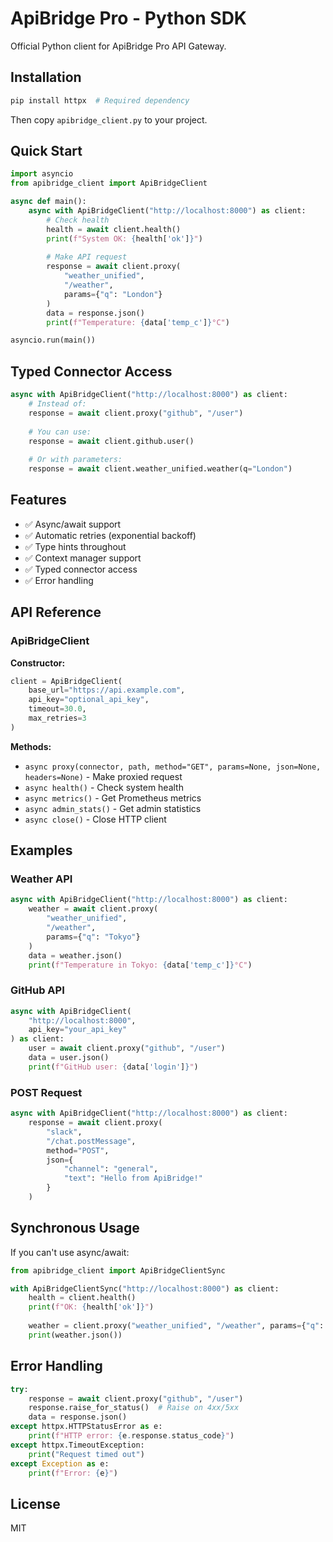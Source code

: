 # ApiBridge Pro - Python SDK

Official Python client for ApiBridge Pro API Gateway.

## Installation

```bash
pip install httpx  # Required dependency
```

Then copy `apibridge_client.py` to your project.

## Quick Start

```python
import asyncio
from apibridge_client import ApiBridgeClient

async def main():
    async with ApiBridgeClient("http://localhost:8000") as client:
        # Check health
        health = await client.health()
        print(f"System OK: {health['ok']}")
        
        # Make API request
        response = await client.proxy(
            "weather_unified",
            "/weather",
            params={"q": "London"}
        )
        data = response.json()
        print(f"Temperature: {data['temp_c']}°C")

asyncio.run(main())
```

## Typed Connector Access

```python
async with ApiBridgeClient("http://localhost:8000") as client:
    # Instead of:
    response = await client.proxy("github", "/user")
    
    # You can use:
    response = await client.github.user()
    
    # Or with parameters:
    response = await client.weather_unified.weather(q="London")
```

## Features

- ✅ Async/await support
- ✅ Automatic retries (exponential backoff)
- ✅ Type hints throughout
- ✅ Context manager support
- ✅ Typed connector access
- ✅ Error handling

## API Reference

### ApiBridgeClient

**Constructor:**
```python
client = ApiBridgeClient(
    base_url="https://api.example.com",
    api_key="optional_api_key",
    timeout=30.0,
    max_retries=3
)
```

**Methods:**

- `async proxy(connector, path, method="GET", params=None, json=None, headers=None)` - Make proxied request
- `async health()` - Check system health
- `async metrics()` - Get Prometheus metrics
- `async admin_stats()` - Get admin statistics
- `async close()` - Close HTTP client

## Examples

### Weather API

```python
async with ApiBridgeClient("http://localhost:8000") as client:
    weather = await client.proxy(
        "weather_unified",
        "/weather",
        params={"q": "Tokyo"}
    )
    data = weather.json()
    print(f"Temperature in Tokyo: {data['temp_c']}°C")
```

### GitHub API

```python
async with ApiBridgeClient(
    "http://localhost:8000",
    api_key="your_api_key"
) as client:
    user = await client.proxy("github", "/user")
    data = user.json()
    print(f"GitHub user: {data['login']}")
```

### POST Request

```python
async with ApiBridgeClient("http://localhost:8000") as client:
    response = await client.proxy(
        "slack",
        "/chat.postMessage",
        method="POST",
        json={
            "channel": "general",
            "text": "Hello from ApiBridge!"
        }
    )
```

## Synchronous Usage

If you can't use async/await:

```python
from apibridge_client import ApiBridgeClientSync

with ApiBridgeClientSync("http://localhost:8000") as client:
    health = client.health()
    print(f"OK: {health['ok']}")
    
    weather = client.proxy("weather_unified", "/weather", params={"q": "London"})
    print(weather.json())
```

## Error Handling

```python
try:
    response = await client.proxy("github", "/user")
    response.raise_for_status()  # Raise on 4xx/5xx
    data = response.json()
except httpx.HTTPStatusError as e:
    print(f"HTTP error: {e.response.status_code}")
except httpx.TimeoutException:
    print("Request timed out")
except Exception as e:
    print(f"Error: {e}")
```

## License

MIT

